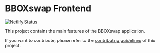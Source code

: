 # BBOXswap Frontend

[![Netlify Status](https://api.netlify.com/api/v1/badges/7bebf1a3-be7b-4165-afd1-446256acd5e3/deploy-status)](https://app.netlify.com/sites/pancake-prod/deploys)

This project contains the main features of the BBOXswap application.

If you want to contribute, please refer to the [contributing guidelines](./CONTRIBUTING.md) of this project.
